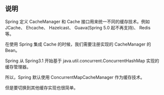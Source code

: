 ## 说明

Spring 定义 CacheManager 和 Cache 接口用来统一不同的缓存技术。例如 JCache、 Ehcache、 Hazelcast、 Guava(Spring 5.0 起不再支持)、 Redis 等。

在使用 Spring 集成 Cache 的时候，我们需要注册实现的 CacheManager 的 Bean。

Spring 从 Spring3.1 开始基于 java.util.concurrent.ConcurrentHashMap 实现的缓存管理器。

所以，Spring 默认使用 ConcurrentMapCacheManager 作为缓存技术。

但是要切换到其他缓存实现也很简单。
